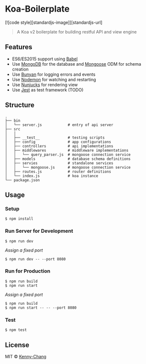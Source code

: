 # Koa-Boilerplate

[![code style][standardjs-image]][standardjs-url]

> A Koa v2 boilerplate for building restful API and view engine

## Features

- ES6/ES2015 support using [Babel](https://babeljs.io)
- Use [MongoDB](https://www.mongodb.com) for the database and [Mongoose](https://github.com/Automattic/mongoose) ODM for schema creation
- Use [Bunyan](https://github.com/trentm/node-bunyan) for logging errors and events
- Use [Nodemon](https://github.com/remy/nodemon) for watching and restarting
- Use [Nunjucks](https://github.com/mozilla/nunjucks) for rendering view
- Use [Jest](https://facebook.github.io/jest) as test framework (TODO)

## Structure

```
.
├── bin
│   └── server.js            # entry of api server
├── src
│   │
│   ├── __test__             # testing scripts
│   ├── config               # app configurations
│   ├── controllers          # api implementations
│   ├── middlewares          # middleware implementations
│   │   └── query_parser.js  # mongoose connection service
│   ├── models               # database schema definitions
│   ├── servies              # standalone services
│   │   └── mongoose.js      # mongoose connection service
│   ├── routes.js            # router definitions
│   └── index.js             # koa instance
└── package.json
```

## Usage

### Setup

```
$ npm install
```

### Run Server for Development

```
$ npm run dev
```

*Assign a fixed port*

```
$ npm run dev -- --port 8080
```

### Run for Production

```
$ npm run build
$ npm run start
```

*Assign a fixed port*

```
$ npm run build
$ npm run start -- -- --port 8080
```

### Test

```
$ npm test
```

## License

MIT © [Kenny-Chang]()
